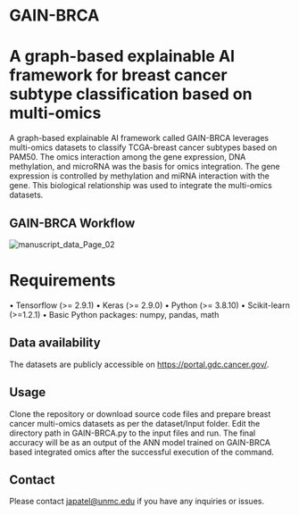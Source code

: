 # GAIN-BRCA
# A graph-based explainable AI framework for breast cancer subtype classification based on multi-omics

A graph-based explainable AI framework called GAIN-BRCA leverages multi-omics datasets to classify TCGA-breast cancer subtypes based on PAM50. The omics interaction among the gene expression, DNA methylation, and microRNA was the basis for omics integration. The gene expression is controlled by methylation and miRNA interaction with the gene. This biological relationship was used to integrate the multi-omics datasets.

## GAIN-BRCA Workflow
![manuscript_data_Page_02](https://github.com/user-attachments/assets/7d5a876f-5ee2-49d6-aafc-276683100158)

# Requirements
•	Tensorflow (>= 2.9.1)
•	Keras (>= 2.9.0)
•	Python (>= 3.8.10)
•	Scikit-learn (>=1.2.1)
•	Basic Python packages: numpy, pandas, math

## Data availability
The datasets are publicly accessible on https://portal.gdc.cancer.gov/.

## Usage
Clone the repository or download source code files and prepare breast cancer multi-omics datasets as per the dataset/Input folder. Edit the directory path in GAIN-BRCA.py to the input files and run. The final accuracy will be as an output of the ANN model trained on GAIN-BRCA based integrated omics after the successful execution of the command.

## Contact
Please contact japatel@unmc.edu if you have any inquiries or issues.
